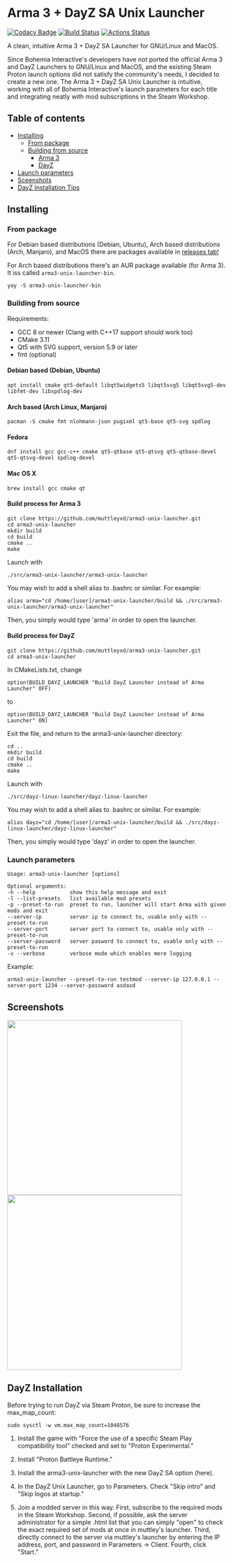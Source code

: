 # Arma 3 + DayZ SA Unix Launcher

[![Codacy Badge](https://api.codacy.com/project/badge/Grade/8a144e12d9cc4cde90616f0e3f282322)](https://www.codacy.com/manual/muttleyxd/arma3-unix-launcher?utm_source=github.com&amp;utm_medium=referral&amp;utm_content=muttleyxd/arma3-unix-launcher&amp;utm_campaign=Badge_Grade) [![Build Status](https://img.shields.io/drone/build/muttleyxd/arma3-unix-launcher?label=Linux%20build&logo=drone)](https://cloud.drone.io/muttleyxd/arma3-unix-launcher) [![Actions Status](https://img.shields.io/github/workflow/status/muttleyxd/arma3-unix-launcher/Mac%20OS%20X%20release%20deployment/master?label=Mac%20OS%20X%20build)](https://github.com/muttleyxd/arma3-unix-launcher/actions)

A clean, intuitive Arma 3 + DayZ SA Launcher for GNU/Linux and MacOS.

Since Bohemia Interactive's developers have not ported the official Arma 3 and DayZ Launchers to GNU/Linux and MacOS, and the existing Steam Proton launch options did not satisfy the community's needs, I decided to create a new one. The Arma 3 + DayZ SA Unix Launcher is intuitive, working with all of Bohemia Interactive's launch parameters for each title and integrating neatly with mod subscriptions in the Steam Workshop.

## Table of contents

* [Installing](#installing)
    * [From package](#from-package)
    * [Building from source](#building-from-source)
      * [Arma 3](#build-process-for-arma-3)
      * [DayZ](#build-process-for-dayz)
* [Launch parameters](#launch-parameters)
* [Sceenshots](#screenshots)
* [DayZ Installation Tips](#dayz-installation)

## Installing
### From package

For Debian based distributions (Debian, Ubuntu), Arch based distributions (Arch, Manjaro), and MacOS there are packages available in [releases tab!](https://github.com/muttleyxd/arma3-unix-launcher/releases)

For Arch based distributions there's an AUR package available (for Arma 3). It iss called `arma3-unix-launcher-bin`.

    yay -S arma3-unix-launcher-bin

### Building from source

Requirements:
* GCC 8 or newer (Clang with C++17 support should work too)
* CMake 3.11
* Qt5 with SVG support, version 5.9 or later
* fmt (optional)

#### Debian based (Debian, Ubuntu)
    apt install cmake qt5-default libqt5widgets5 libqt5svg5 libqt5svg5-dev libfmt-dev libspdlog-dev

#### Arch based (Arch Linux, Manjaro)
    pacman -S cmake fmt nlohmann-json pugixml qt5-base qt5-svg spdlog

#### Fedora
    dnf install gcc gcc-c++ cmake qt5-qtbase qt5-qtsvg qt5-qtbase-devel qt5-qtsvg-devel spdlog-devel

#### Mac OS X
    brew install gcc cmake qt

#### Build process for Arma 3
    git clone https://github.com/muttleyxd/arma3-unix-launcher.git
    cd arma3-unix-launcher
    mkdir build
    cd build
    cmake ..
    make

Launch with

    ./src/arma3-unix-launcher/arma3-unix-launcher

You may wish to add a shell alias to .bashrc or similar. For example:

    alias arma="cd /home/[user]/arma3-unix-launcher/build && ./src/arma3-unix-launcher/arma3-unix-launcher"

Then, you simply would type 'arma' in order to open the launcher.

#### Build process for DayZ

    git clone https://github.com/muttleyxd/arma3-unix-launcher.git
    cd arma3-unix-launcher

In CMakeLists.txt, change

    option(BUILD_DAYZ_LAUNCHER "Build DayZ Launcher instead of Arma Launcher" OFF)

to

    option(BUILD_DAYZ_LAUNCHER "Build DayZ Launcher instead of Arma Launcher" ON)
   
Exit the file, and return to the arma3-unix-launcher directory:

    cd ..
    mkdir build
    cd build
    cmake ..
    make

Launch with

    ./src/dayz-linux-launcher/dayz-linux-launcher
    
You may wish to add a shell alias to .bashrc or similar. For example:

    alias dayz="cd /home/[user]/arma3-unix-launcher/build && ./src/dayz-linux-launcher/dayz-linux-launcher"

Then, you simply would type 'dayz' in order to open the launcher.

### Launch parameters

```shell
Usage: arma3-unix-launcher [options] 

Optional arguments:
-h --help          	show this help message and exit
-l --list-presets  	list available mod presets
-p --preset-to-run 	preset to run, launcher will start Arma with given mods and exit
--server-ip        	server ip to connect to, usable only with --preset-to-run
--server-port      	server port to connect to, usable only with --preset-to-run
--server-password  	server pasword to connect to, usable only with --preset-to-run
-v --verbose       	verbose mode which enables more logging
```

Example:
```shell
arma3-unix-launcher --preset-to-run testmod --server-ip 127.0.0.1 --server-port 1234 --server-password asdasd
```

## Screenshots

<img src="https://i.imgur.com/t2HXjY5.png" width="400"><img src="https://i.imgur.com/sAetuqr.png" width="400">

## DayZ Installation

Before trying to run DayZ via Steam Proton, be sure to increase the max_map_count:

    sudo sysctl -w vm.max_map_count=1048576 

1) Install the game with "Force the use of a specific Steam Play compatibility tool" checked and set to "Proton Experimental."

2) Install "Proton Battleye Runtime."

3) Install the arma3-unix-launcher with the new DayZ SA option (here).

4) In the DayZ Unix Launcher, go to Parameters. Check "Skip intro" and "Skip logos at startup." 

5) Join a modded server in this way. First, subscribe to the required mods in the Steam Workshop. Second, if possible, ask the server administrator for a simple .html list that you can simply "open" to check the exact required set of mods at once in muttley's launcher. Third, directly connect to the server via muttley's launcher by entering the IP address, port, and password in Parameters -> Client. Fourth, click "Start."
